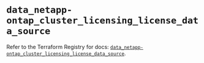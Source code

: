 # `data_netapp-ontap_cluster_licensing_license_data_source`

Refer to the Terraform Registry for docs: [`data_netapp-ontap_cluster_licensing_license_data_source`](https://registry.terraform.io/providers/netapp/netapp-ontap/2.3.0/docs/data-sources/cluster_licensing_license_data_source).
